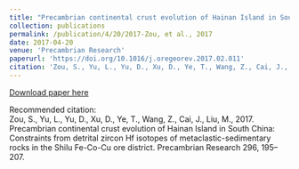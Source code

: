 ```yaml
---
title: "Precambrian continental crust evolution of Hainan Island in South China: Constraints from detrital zircon Hf isotopes of metaclastic-sedimentary rocks in the Shilu Fe-Co-Cu ore district."
collection: publications
permalink: /publication/4/20/2017-Zou, et al., 2017
date: 2017-04-20
venue: 'Precambrian Research'
paperurl: 'https://doi.org/10.1016/j.oregeorev.2017.02.011'
citation: 'Zou, S., Yu, L., Yu, D., Xu, D., Ye, T., Wang, Z., Cai, J., Liu, M., 2017. Precambrian continental crust evolution of Hainan Island in South China: Constraints from detrital zircon Hf isotopes of metaclastic-sedimentary rocks in the Shilu Fe-Co-Cu ore district. Precambrian Research 296, 195–207. '
---
```

[Download paper here](https://doi.org/10.1016/j.oregeorev.2017.02.011)

Recommended citation: <br>Zou, S., Yu, L., Yu, D., Xu, D., Ye, T., Wang, Z., Cai, J., Liu, M., 2017. Precambrian continental crust evolution of Hainan Island in South China: Constraints from detrital zircon Hf isotopes of metaclastic-sedimentary rocks in the Shilu Fe-Co-Cu ore district. Precambrian Research 296, 195–207. 
